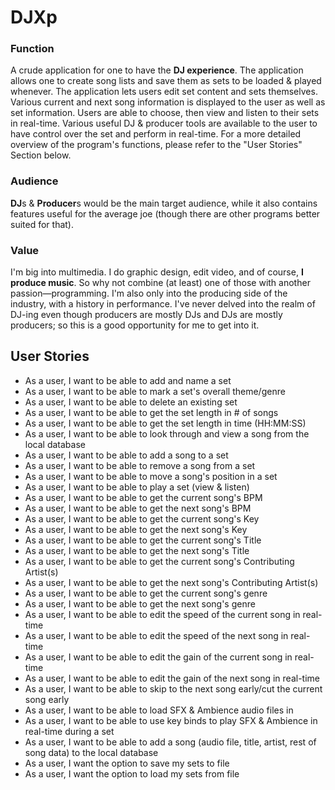 # **DJXp**

### Function
A crude application for one to have the **DJ experience**. The application allows one to create song lists and save 
them as sets to be loaded & played whenever. The application lets users edit set content and sets themselves. 
Various current and next song information is displayed to the user as well as set information. Users are able to 
choose, then  view and listen to their sets in real-time. Various useful DJ & producer tools are available to the 
user to have control over the set and perform in real-time. For a more detailed overview of the program's functions, 
please refer to the "User Stories" Section below.


### Audience
**DJ**s & **Producer**s would be the main target audience, while it also contains features useful for the average joe
(though there are other programs better suited for that).


### Value
I'm big into multimedia. I do graphic design, edit video, and of course, **I produce music**. So why not combine 
(at least) one of those with another passion—programming. I'm also only into the producing side of the industry, with 
a history in performance. I've never delved into the realm of DJ-ing even though producers are mostly DJs and DJs are 
mostly producers; so this is a good opportunity for me to get into it.


## User Stories
- As a user, I want to be able to add and name a set
- As a user, I want to be able to mark a set's overall theme/genre
- As a user, I want to be able to delete an existing set
- As a user, I want to be able to get the set length in # of songs
- As a user, I want to be able to get the set length in time (HH:MM:SS)
- As a user, I want to be able to look through and view a song from the local database
- As a user, I want to be able to add a song to a set
- As a user, I want to be able to remove a song from a set
- As a user, I want to be able to move a song's position in a set
- As a user, I want to be able to play a set (view & listen)
- As a user, I want to be able to get the current song's BPM
- As a user, I want to be able to get the next song's BPM
- As a user, I want to be able to get the current song's Key
- As a user, I want to be able to get the next song's Key
- As a user, I want to be able to get the current song's Title
- As a user, I want to be able to get the next song's Title
- As a user, I want to be able to get the current song's Contributing Artist(s)
- As a user, I want to be able to get the next song's Contributing Artist(s)
- As a user, I want to be able to get the current song's genre
- As a user, I want to be able to get the next song's genre
- As a user, I want to be able to edit the speed of the current song in real-time
- As a user, I want to be able to edit the speed of the next song in real-time
- As a user, I want to be able to edit the gain of the current song in real-time
- As a user, I want to be able to edit the gain of the next song in real-time
- As a user, I want to be able to skip to the next song early/cut the current song early
- As a user, I want to be able to load SFX & Ambience audio files in
- As a user, I want to be able to use key binds to play SFX & Ambience in real-time during a set
- As a user, I want to be able to add a song (audio file, title, artist, rest of song data) to the local database
- As a user, I want the option to save my sets to file
- As a user, I want the option to load my sets from file
